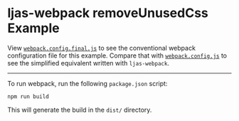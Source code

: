 # ljas-webpack removeUnusedCss Example

View [`webpack.config.final.js`](./webpack.config.final.js) to see the conventional webpack configuration file for this example. Compare that with [`webpack.config.js`](./webpack.config.js) to see the simplified equivalent written with `ljas-webpack`.

---

To run webpack, run the following `package.json` script:

```console
npm run build
```

This will generate the build in the `dist/` directory.
